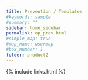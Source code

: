 ```yaml
---
title: Prevention / Templates
#keywords: sample
#summary: ""
sidebar: home_sidebar
permalink: op_prev.html
#simple_map: true
#map_name: usermap
#box_number: 1
folder: product2
---
```



{% include links.html %}
